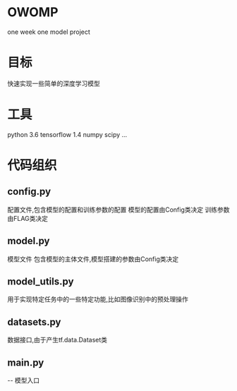 # OWOMP
one week one model project

# 目标
快速实现一些简单的深度学习模型

# 工具
python 3.6
tensorflow 1.4
numpy
scipy
...

# 代码组织
## config.py
配置文件,包含模型的配置和训练参数的配置
模型的配置由Config类决定
训练参数由FLAG类决定

## model.py
模型文件
包含模型的主体文件,模型搭建的参数由Config类决定

## model_utils.py
用于实现特定任务中的一些特定功能,比如图像识别中的预处理操作

## datasets.py
数据接口,由于产生tf.data.Dataset类

## __main__.py
-- 模型入口
